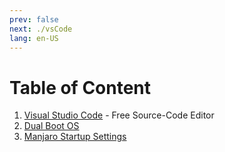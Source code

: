 ```yaml
---
prev: false
next: ./vsCode
lang: en-US
---
```


# Table of Content

1. [Visual Studio Code](./vsCode) - Free Source-Code Editor
2. [Dual Boot OS](./Dual%20Boot%20OS)
3. [Manjaro Startup Settings](./Manjaro%20Startup%20Settings)
